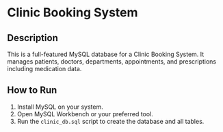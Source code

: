 # Clinic Booking System

## Description
This is a full-featured MySQL database for a Clinic Booking System. It manages patients, doctors, departments, appointments, and prescriptions including medication data.

## How to Run

1. Install MySQL on your system.
2. Open MySQL Workbench or your preferred tool.
3. Run the `clinic_db.sql` script to create the database and all tables.
